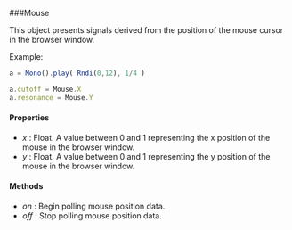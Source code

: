 ###Mouse

This object presents signals derived from the position of the mouse cursor in the browser window.

Example:
```javascript
a = Mono().play( Rndi(0,12), 1/4 )

a.cutoff = Mouse.X
a.resonance = Mouse.Y
```

#### Properties

* _x_ : Float. A value between 0 and 1 representing the x position of the mouse in the browser window.
* _y_ : Float. A value between 0 and 1 representing the y position of the mouse in the browser window.

#### Methods
* _on_ : Begin polling mouse position data.
* _off_ : Stop polling mouse position data.

